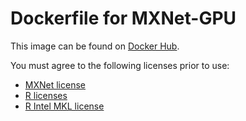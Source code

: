 # Dockerfile for MXNet-GPU
This image can be found on [Docker Hub](https://hub.docker.com/r/alfpark/mxnet/).

You must agree to the following licenses prior to use:
* [MXNet license](https://github.com/dmlc/mxnet/blob/master/LICENSE)
* [R licenses](https://www.r-project.org/Licenses/)
* [R Intel MKL license](https://mran.revolutionanalytics.com/assets/text/mkl-eula.txt)
